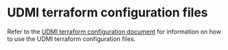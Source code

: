 # UDMI terraform configuration files

Refer to the [UDMI terraform configuration document](../../docs/cloud/gcp/terraform.md) for information on how to use the UDMI terraform configuration files.
